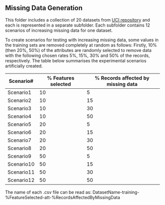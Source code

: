 
Missing Data Generation
-----------------------
This folder includes a collection of 20 datasets from [UCI repository](https://archive.ics.uci.edu/ml/index.php) and each is represented in a separate subfolder. Each subfolder contains 12 scenarios of increasing missing data for one dataset. 

To create scenarios for testing with increasing missing data, some values in the training sets are removed completely at random as follows:  Firstly, 10\% (then 20\%, 50\%)  of the attributes are randomly selected to remove data with the following chosen rates 5%, 15%, 30% and 50% of the records, respectively. The table below summarises the experimental scenarios artificially created.

| Scenario#  | % Features selected | % Records affected by missing data |
| -----------| ------------------- | ------------- |
| Scenario1  | 10                  |5   |
| Scenario2  | 10                  |15  |
| Scenario3  | 10                  |30  | 
| Scenario4  | 10                  |50  |
| Scenario5  | 20                  |5   | 
| Scenario6  | 20                  |15  |
| Scenario7  | 20                  |30  |
| Scenario8  | 20                  |50  |
| Scenario9  | 50                  |5   |
| Scenario10 | 50                  |15  |
| Scenario11 | 50                  |30  |
| Scenario12 | 50                  |50  |


The name of each .csv file can be read as: 
DatasetName-training-%FeatureSelected-att-%RecordsAffectedByMissingData
